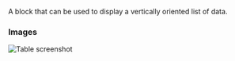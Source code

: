 A block that can be used to display a vertically oriented list of data.

### Images

![Table screenshot](https://gitlab.com/appsemble/appsemble/-/raw/0.20.14/config/assets/list.png)
